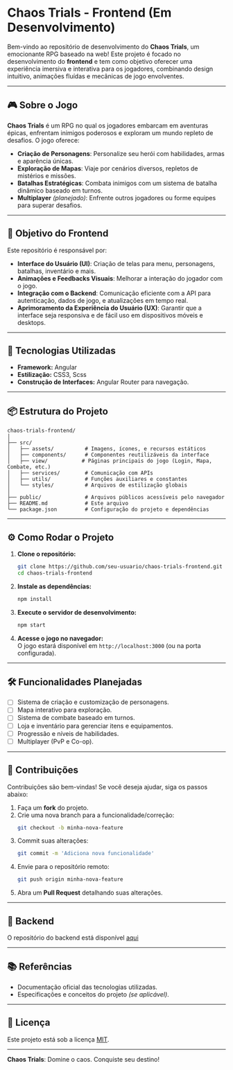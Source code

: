 # Chaos Trials - Frontend (Em Desenvolvimento)  

Bem-vindo ao repositório de desenvolvimento do **Chaos Trials**, um emocionante RPG baseado na web! Este projeto é focado no desenvolvimento do **frontend** e tem como objetivo oferecer uma experiência imersiva e interativa para os jogadores, combinando design intuitivo, animações fluídas e mecânicas de jogo envolventes.  

---

## 🎮 Sobre o Jogo  

**Chaos Trials** é um RPG no qual os jogadores embarcam em aventuras épicas, enfrentam inimigos poderosos e exploram um mundo repleto de desafios. O jogo oferece:  

- **Criação de Personagens**: Personalize seu herói com habilidades, armas e aparência únicas.  
- **Exploração de Mapas**: Viaje por cenários diversos, repletos de mistérios e missões.  
- **Batalhas Estratégicas**: Combata inimigos com um sistema de batalha dinâmico baseado em turnos.  
- **Multiplayer** *(planejado)*: Enfrente outros jogadores ou forme equipes para superar desafios.  

---

## 🎨 Objetivo do Frontend  

Este repositório é responsável por:  

- **Interface do Usuário (UI)**: Criação de telas para menu, personagens, batalhas, inventário e mais.  
- **Animações e Feedbacks Visuais**: Melhorar a interação do jogador com o jogo.  
- **Integração com o Backend**: Comunicação eficiente com a API para autenticação, dados de jogo, e atualizações em tempo real.  
- **Aprimoramento da Experiência do Usuário (UX)**: Garantir que a interface seja responsiva e de fácil uso em dispositivos móveis e desktops.  

---

## 🚀 Tecnologias Utilizadas  

- **Framework:** Angular
- **Estilização:** CSS3, Scss  
- **Construção de Interfaces:** Angular Router para navegação. 

---

## 📦 Estrutura do Projeto  

```plaintext
chaos-trials-frontend/
│
├── src/
│   ├── assets/          # Imagens, ícones, e recursos estáticos
│   ├── components/      # Componentes reutilizáveis da interface
│   ├── view/           # Páginas principais do jogo (Login, Mapa, Combate, etc.)
│   ├── services/        # Comunicação com APIs
│   ├── utils/           # Funções auxiliares e constantes
│   └── styles/          # Arquivos de estilização globais
│
├── public/              # Arquivos públicos acessíveis pelo navegador
├── README.md            # Este arquivo
└── package.json         # Configuração do projeto e dependências
```  

---

## ⚙️ Como Rodar o Projeto  

1. **Clone o repositório:**  
   ```bash
   git clone https://github.com/seu-usuario/chaos-trials-frontend.git
   cd chaos-trials-frontend
   ```

2. **Instale as dependências:**  
   ```bash
   npm install
   ```

3. **Execute o servidor de desenvolvimento:**  
   ```bash
   npm start
   ```

4. **Acesse o jogo no navegador:**  
   O jogo estará disponível em `http://localhost:3000` (ou na porta configurada).  

---

## 🛠️ Funcionalidades Planejadas  

- [ ] Sistema de criação e customização de personagens.  
- [ ] Mapa interativo para exploração.  
- [ ] Sistema de combate baseado em turnos.  
- [ ] Loja e inventário para gerenciar itens e equipamentos.  
- [ ] Progressão e níveis de habilidades.  
- [ ] Multiplayer (PvP e Co-op).  

---

## 🌟 Contribuições  

Contribuições são bem-vindas! Se você deseja ajudar, siga os passos abaixo:  

1. Faça um **fork** do projeto.  
2. Crie uma nova branch para a funcionalidade/correção:  
   ```bash
   git checkout -b minha-nova-feature
   ```  
3. Commit suas alterações:  
   ```bash
   git commit -m 'Adiciona nova funcionalidade'
   ```  
4. Envie para o repositório remoto:  
   ```bash
   git push origin minha-nova-feature
   ```  
5. Abra um **Pull Request** detalhando suas alterações.  

---

## 🧩 Backend  

O repositório do backend está disponível [aqui](https://github.com/guigasprog/development-chaos-trials-back)

---

## 📚 Referências  

- Documentação oficial das tecnologias utilizadas.  
- Especificações e conceitos do projeto *(se aplicável)*.  

---

## 📜 Licença  

Este projeto está sob a licença [MIT](LICENSE).  

---  

**Chaos Trials**: Domine o caos. Conquiste seu destino!  